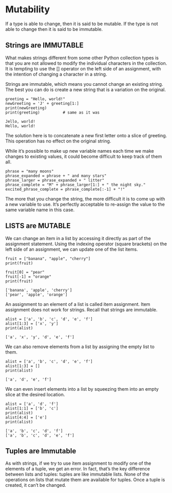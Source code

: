 # Mutability
If a type is able to change, then it is said to be mutable. If the type is not able to change then it is said to be immutable.

## Strings are IMMUTABLE

What makes strings different from some other Python collection types is that you are not allowed to modify the individual characters in the collection. It is tempting to use the [] operator on the left side of an assignment, with the intention of changing a character in a string.

Strings are immutable, which means you cannot change an existing string. The best you can do is create a new string that is a variation on the original.
```
greeting = "Hello, world!"
newGreeting = 'J' + greeting[1:]
print(newGreeting)
print(greeting)          # same as it was

Jello, world!
Hello, world!
```
The solution here is to concatenate a new first letter onto a slice of greeting. This operation has no effect on the original string.

While it’s possible to make up new variable names each time we make changes to existing values, it could become difficult to keep track of them all.
```
phrase = "many moons"
phrase_expanded = phrase + " and many stars"
phrase_larger = phrase_expanded + " litter"
phrase_complete = "M" + phrase_larger[1:] + " the night sky."
excited_phrase_complete = phrase_complete[:-1] + "!"
```
The more that you change the string, the more difficult it is to come up with a new variable to use. It’s perfectly acceptable to re-assign the value to the same variable name in this case.


## LISTS are MUTABLE

We can change an item in a list by accessing it directly as part of the assignment statement. Using the indexing operator (square brackets) on the left side of an assignment, we can update one of the list items.
```
fruit = ["banana", "apple", "cherry"]
print(fruit)

fruit[0] = "pear"
fruit[-1] = "orange"
print(fruit)

['banana', 'apple', 'cherry']
['pear', 'apple', 'orange']
```
An assignment to an element of a list is called item assignment. Item assignment does not work for strings. Recall that strings are immutable.
```
alist = ['a', 'b', 'c', 'd', 'e', 'f']
alist[1:3] = ['x', 'y']
print(alist)

['a', 'x', 'y', 'd', 'e', 'f']
```
We can also remove elements from a list by assigning the empty list to them.
```
alist = ['a', 'b', 'c', 'd', 'e', 'f']
alist[1:3] = []
print(alist)

['a', 'd', 'e', 'f']
```
We can even insert elements into a list by squeezing them into an empty slice at the desired location.
```
alist = ['a', 'd', 'f']
alist[1:1] = ['b', 'c']
print(alist)
alist[4:4] = ['e']
print(alist)

['a', 'b', 'c', 'd', 'f']
['a', 'b', 'c', 'd', 'e', 'f']
```

## Tuples are Immutable

As with strings, if we try to use item assignment to modify one of the elements of a tuple, we get an error. In fact, that’s the key difference between lists and tuples: tuples are like immutable lists. None of the operations on lists that mutate them are available for tuples. Once a tuple is created, it can’t be changed.
